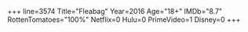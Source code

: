 +++
line=3574
Title="Fleabag"
Year=2016
Age="18+"
IMDb="8.7"
RottenTomatoes="100%"
Netflix=0
Hulu=0
PrimeVideo=1
Disney=0
+++

